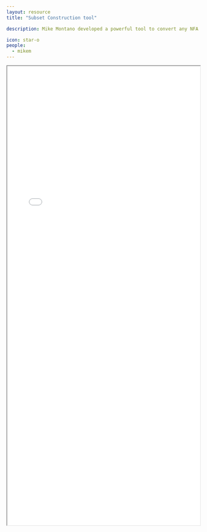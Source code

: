 ```yaml
---
layout: resource
title: "Subset Construction tool"

description: Mike Montano developed a powerful tool to convert any NFA into its equivalent DFA using the subset-sum construction method! 

icon: star-o
people:
  - mikem
---
```


<iframe src="/materials/extra_content/SubsetConstruction.html" width="100%" height="1200" title="NFA2DFA"></iframe>
